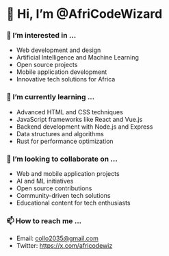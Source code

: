 # 👋 Hi, I’m @AfriCodeWizard

### 👀 I’m interested in ...
- Web development and design
- Artificial Intelligence and Machine Learning
- Open source projects
- Mobile application development
- Innovative tech solutions for Africa

### 🌱 I’m currently learning ...
- Advanced HTML and CSS techniques
- JavaScript frameworks like React and Vue.js
- Backend development with Node.js and Express
- Data structures and algorithms
- Rust for performance optimization

### 💞️ I’m looking to collaborate on ...
- Web and mobile application projects
- AI and ML initiatives
- Open source contributions
- Community-driven tech solutions
- Educational content for tech enthusiasts

### 📫 How to reach me ...
- Email: collo2035@gmail.com
- Twitter: https://x.com/africodewiz
